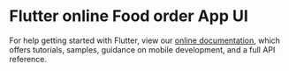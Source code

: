 # Flutter online Food order App UI



For help getting started with Flutter, view our
[online documentation](https://flutter.dev/docs), which offers tutorials,
samples, guidance on mobile development, and a full API reference.
